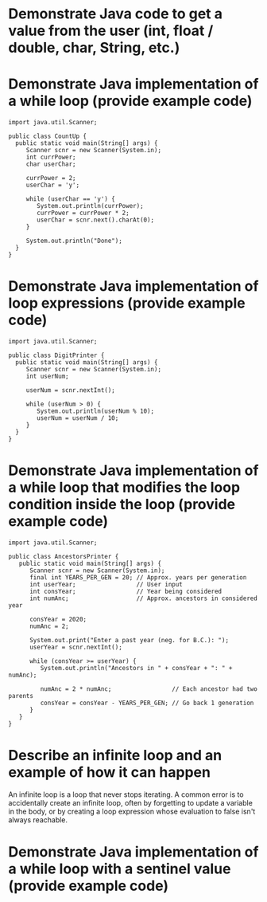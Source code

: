 # Demonstrate Java code to get a value from the user (int, float / double, char, String, etc.)
# Demonstrate Java implementation of a while loop (provide example code)
```
import java.util.Scanner;

public class CountUp {
  public static void main(String[] args) {
     Scanner scnr = new Scanner(System.in);
     int currPower;
     char userChar;
 
     currPower = 2;
     userChar = 'y';
 
     while (userChar == 'y') {
        System.out.println(currPower);
        currPower = currPower * 2;
        userChar = scnr.next().charAt(0);
     }
 
     System.out.println("Done");
  }
}
```
# Demonstrate Java implementation of loop expressions (provide example code)
```
import java.util.Scanner;

public class DigitPrinter {
  public static void main(String[] args) {
     Scanner scnr = new Scanner(System.in);
     int userNum;
    
     userNum = scnr.nextInt();

     while (userNum > 0) {
        System.out.println(userNum % 10);
        userNum = userNum / 10;
     }
  }
}
```
# Demonstrate Java implementation of a while loop that modifies the loop condition inside the loop (provide example code)
```
import java.util.Scanner;

public class AncestorsPrinter {
   public static void main(String[] args) {
      Scanner scnr = new Scanner(System.in);
      final int YEARS_PER_GEN = 20; // Approx. years per generation
      int userYear;                 // User input
      int consYear;                 // Year being considered
      int numAnc;                   // Approx. ancestors in considered year

      consYear = 2020;
      numAnc = 2;

      System.out.print("Enter a past year (neg. for B.C.): ");
      userYear = scnr.nextInt();

      while (consYear >= userYear) {
         System.out.println("Ancestors in " + consYear + ": " + numAnc);

         numAnc = 2 * numAnc;                 // Each ancestor had two parents
         consYear = consYear - YEARS_PER_GEN; // Go back 1 generation
      }
   }
}
```
# Describe an infinite loop and an example of how it can happen
An infinite loop is a loop that never stops iterating.
A common error is to accidentally create an infinite loop, often by forgetting to update a variable in the body, or by creating a loop expression whose evaluation to false isn't always reachable.
# Demonstrate Java implementation of a while loop with a sentinel value (provide example code)
